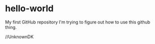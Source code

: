 # hello-world
My first GitHub repository
I'm trying to figure out how to use this github thing.

//UnknownDK
